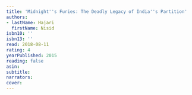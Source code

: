 ```yaml
---
title: 'Midnight''s Furies: The Deadly Legacy of India''s Partition'
authors:
- lastName: Hajari
  firstName: Nisid
isbn10: ''
isbn13: ''
read: 2018-08-11
rating: 4
yearPublished: 2015
reading: false
asin:
subtitle:
narrators:
cover:
---
```

